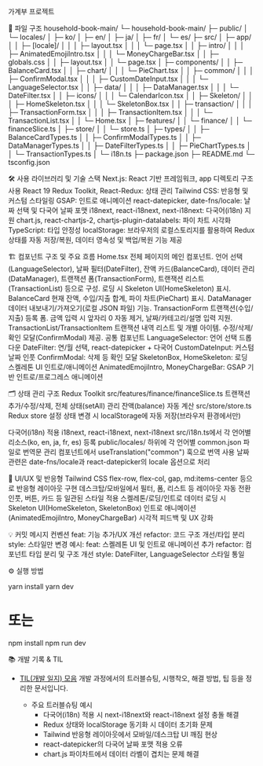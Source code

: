 가계부 프로젝트

📁 파일 구조
household-book-main/
└─ household-book-main/
├─ public/
│ └─ locales/
│ ├─ ko/
│ ├─ en/
│ ├─ ja/
│ ├─ fr/
│ └─ es/
├─ src/
│ ├─ app/
│ │ ├─ [locale]/
│ │ │ ├─ layout.tsx
│ │ │ └─ page.tsx
│ │ ├─ intro/
│ │ │ ├─ AnimatedEmojiIntro.tsx
│ │ │ └─ MoneyChargeBar.tsx
│ │ ├─ globals.css
│ │ ├─ layout.tsx
│ │ └─ page.tsx
│ ├─ components/
│ │ ├─ BalanceCard.tsx
│ │ ├─ chart/
│ │ │ └─ PieChart.tsx
│ │ ├─ common/
│ │ │ ├─ ConfirmModal.tsx
│ │ │ ├─ CustomDateInput.tsx
│ │ │ └─ LanguageSelector.tsx
│ │ ├─ data/
│ │ │ ├─ DataManager.tsx
│ │ │ └─ DateFilter.tsx
│ │ ├─ icons/
│ │ │ └─ CalendarIcon.tsx
│ │ ├─ Skeleton/
│ │ │ ├─ HomeSkeleton.tsx
│ │ │ └─ SkeletonBox.tsx
│ │ ├─ transaction/
│ │ │ ├─ TransactionForm.tsx
│ │ │ ├─ TransactionItem.tsx
│ │ │ └─ TransactionList.tsx
│ │ └─ Home.tsx
│ ├─ features/
│ │ └─ finance/
│ │ └─ financeSlice.ts
│ ├─ store/
│ │ └─ store.ts
│ ├─ types/
│ │ ├─ BalanceCardTypes.ts
│ │ ├─ ConfirmModalTypes.ts
│ │ ├─ DataManagerTypes.ts
│ │ ├─ DateFilterTypes.ts
│ │ ├─ PieChartTypes.ts
│ │ └─ TransactionTypes.ts
│ └─ i18n.ts
├─ package.json
├─ README.md
└─ tsconfig.json

🛠️ 사용 라이브러리 및 기술 스택
Next.js: React 기반 프레임워크, app 디렉토리 구조 사용
React 19
Redux Toolkit, React-Redux: 상태 관리
Tailwind CSS: 반응형 및 커스텀 스타일링
GSAP: 인트로 애니메이션
react-datepicker, date-fns/locale: 날짜 선택 및 다국어 날짜 포맷
i18next, react-i18next, next-i18next: 다국어(i18n) 지원
chart.js, react-chartjs-2, chartjs-plugin-datalabels: 파이 차트 시각화
TypeScript: 타입 안정성
localStorage:
브라우저의 로컬스토리지를 활용하여 Redux 상태를 자동 저장/복원, 데이터 영속성 및 백업/복원 기능 제공

🏗️ 컴포넌트 구조 및 주요 흐름
Home.tsx
전체 페이지의 메인 컴포넌트.
언어 선택(LanguageSelector), 날짜 필터(DateFilter), 잔액 카드(BalanceCard), 데이터 관리(DataManager), 트랜잭션 폼(TransactionForm), 트랜잭션 리스트(TransactionList) 등으로 구성.
로딩 시 Skeleton UI(HomeSkeleton) 표시.
BalanceCard
현재 잔액, 수입/지출 합계, 파이 차트(PieChart) 표시.
DataManager
데이터 내보내기/가져오기(로컬 JSON 파일) 기능.
TransactionForm
트랜잭션(수입/지출) 등록 폼.
금액 입력 시 앞자리 0 자동 제거, 날짜/카테고리/설명 입력 지원.
TransactionList/TransactionItem
트랜잭션 내역 리스트 및 개별 아이템.
수정/삭제/확인 모달(ConfirmModal) 제공.
공통 컴포넌트
LanguageSelector: 언어 선택 드롭다운
DateFilter: 연/월 선택, react-datepicker + 다국어
CustomDateInput: 커스텀 날짜 인풋
ConfirmModal: 삭제 등 확인 모달
SkeletonBox, HomeSkeleton: 로딩 스켈레톤 UI
인트로/애니메이션
AnimatedEmojiIntro, MoneyChargeBar: GSAP 기반 인트로/프로그레스 애니메이션

🗂️ 상태 관리 구조
Redux Toolkit
src/features/finance/financeSlice.ts
트랜잭션 추가/수정/삭제, 전체 상태(setAll) 관리
잔액(balance) 자동 계산
src/store/store.ts
Redux store 설정
상태 변경 시 localStorage에 자동 저장(브라우저 환경에서만)

다국어(i18n) 적용
i18next, react-i18next, next-i18next
src/i18n.ts에서 각 언어별 리소스(ko, en, ja, fr, es) 등록
public/locales/ 하위에 각 언어별 common.json 파일로 번역문 관리
컴포넌트에서 useTranslation("common") 훅으로 번역 사용
날짜 관련은 date-fns/locale과 react-datepicker의 locale 옵션으로 처리

🎨 UI/UX 및 반응형
Tailwind CSS
flex-row, flex-col, gap, md:items-center 등으로 반응형 레이아웃 구현
데스크탑/모바일에서 필터, 폼, 리스트 등 레이아웃 자동 전환
인풋, 버튼, 카드 등 일관된 스타일 적용
스켈레톤/로딩/인트로
데이터 로딩 시 Skeleton UI(HomeSkeleton, SkeletonBox)
인트로 애니메이션(AnimatedEmojiIntro, MoneyChargeBar)
시각적 피드백 및 UX 강화

💡 커밋 메시지 컨벤션
feat: 기능 추가/UX 개선
refactor: 코드 구조 개선/타입 분리
style: 스타일만 변경
예시:
feat: 스켈레톤 UI 및 인트로 애니메이션 추가
refactor: 컴포넌트 타입 분리 및 구조 개선
style: DateFilter, LanguageSelector 스타일 통일

⚙️ 실행 방법

yarn install
yarn dev

# 또는

npm install
npm run dev

📚 개발 기록 & TIL

- [TIL(개발 일지) 모음](https://tkddyd0817.tistory.com/117)
  개발 과정에서의 트러블슈팅, 시행착오, 해결 방법, 팁 등을 정리한 문서입니다.

  - 주요 트러블슈팅 예시
    - 다국어(i18n) 적용 시 next-i18next와 react-i18next 설정 충돌 해결
    - Redux 상태와 localStorage 동기화 시 데이터 초기화 문제
    - Tailwind 반응형 레이아웃에서 모바일/데스크탑 UI 깨짐 현상
    - react-datepicker의 다국어 날짜 포맷 적용 오류
    - chart.js 파이차트에서 데이터 라벨이 겹치는 문제 해결
